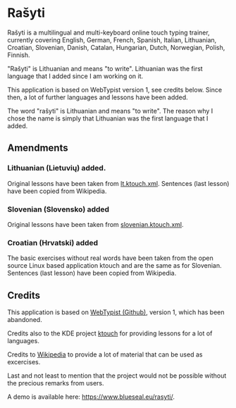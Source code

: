 # Rašyti
Rašyti is a multilingual and multi-keyboard online touch typing trainer, currently covering English, German, French, Spanish, Italian, Lithuanian, Croatian, Slovenian, Danish, Catalan, Hungarian, Dutch, Norwegian, Polish, Finnish.

"Rašyti" is Lithuanian and means "to write". Lithuanian was the first language that I added since I am working on it.

This application is based on WebTypist version 1, see credits below. Since then, a lot of further languages and lessons have been added.

The word "rašyti" is Lithuanian and means "to write". The reason why I chose the name is simply that Lithuanian was the first language that I added.

## Amendments

### Lithuanian (Lietuvių) added.

Original lessons have been taken from <a href="https://www.apt-browse.org/browse/debian/wheezy/main/all/ktouch-data/4:4.8.4-1/file/usr/share/kde4/apps/ktouch/Lecture/Lithuanian/lt.ktouch.xml">lt.ktouch.xml</a>.  Sentences  (last lesson) have been copied from Wikipedia.

### Slovenian (Slovensko) added

Original lessons have been taken from <a href="https://slackware.pkgs.org/14.0/slackware-i486/ktouch-4.8.5-i486-1.txz.html">slovenian.ktouch.xml</a>.

### Croatian (Hrvatski) added

<p>The basic exercises without real words have been taken from the open source Linux based application ktouch and are the same as for Slovenian. 
Sentences  (last lesson) have been copied from Wikipedia.</p>


## Credits

This application is based on <a href="https://github.com/fabi1cazenave/webtypist">WebTypist (Github)</a>, version 1, which has been abandoned.

Credits also to the KDE project <a href="https://kde.org/applications/education/org.kde.ktouch">ktouch</a> for providing lessons for a lot of languages.

Credits to <a href="https://www.wikipedia.org/">Wikipedia</a> to provide a lot of material that can be used as excercises.

Last and not least to mention that the project would not be possible without the precious remarks from users.

A demo is available here: https://www.blueseal.eu/rasyti/.
